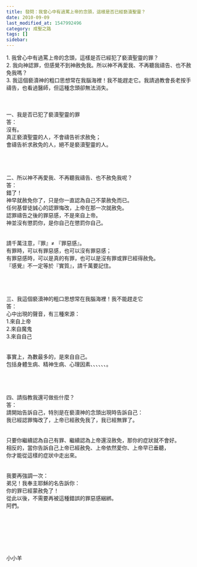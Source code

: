 ```yaml
---
title: 發問：我曾心中有過罵上帝的念頭，這樣是否已經褻瀆聖靈？
date: 2010-09-09
last_modified_at: 1547992496
category: 成聖之路
tags: []
sidebar: 
---
```


<p>1.	我曾心中有過罵上帝的念頭，這樣是否已經犯了褻瀆聖靈的罪？<br/>2.	我向神認罪，但感覺不到神赦免我。所以神不再愛我、不再聽我禱告、也不赦免我嗎？<br/>3.	我這個褻瀆神的粗口思想常在我腦海裡！我不能趕走它。我請過教會長老按手禱告，也看過醫師，但這種念頭卻無法消失。<br/><!--more--><br/><br/><br/>一、我是否已犯了褻瀆聖靈的罪<br/>答：<br/>沒有。<br/>真正褻瀆聖靈的人，不會禱告祈求赦免；<br/>會禱告祈求赦免的人，絕不是褻瀆聖靈的人。<br/> <br/><br/><br/><br/>二、所以神不再愛我、不再聽我禱告、也不赦免我呢？<br/>答：<br/>錯了！<br/>神早就赦免你了，只是你一直認為自己不蒙赦免而已。<br/>任何基督徒誠心的認罪悔改，上帝在那一次就赦免。<br/>認罪禱告之後的罪惡感，不是來自上帝。<br/>神並沒有懲罰你，是你自己在懲罰你自己。<br/><br/><br/>請千萬注意，『罪』≠ 『罪惡感』。<br/>有罪時，可以有罪惡感，也可以沒有罪惡感；<br/>有罪惡感時，可以是真的有罪，也可以是沒有罪或罪已經得赦免。<br/>『感覺』不一定等於『實質』，請千萬要記住。<br/> <br/><br/><br/><br/>三、我這個褻瀆神的粗口思想常在我腦海裡！我不能趕走它<br/>答：<br/>心中出現的聲音，有三種來源：<br/>1.來自上帝<br/>2.來自魔鬼<br/>3.來自自己<br/> <br/><br/>事實上，為數最多的，是來自自己。<br/>包括身體生病、精神生病、心理因素、、、、、、。<br/> <br/><br/><br/> <br/>四、請指教我還可做些什麼？<br/>答：<br/>請開始告訴自己，特別是在褻瀆神的念頭出現時告訴自己：<br/>我已經認罪悔改了，上帝已經赦免我了，我已經無罪了。<br/> <br/><br/>只要你繼續認為自己有罪、繼續認為上帝還沒赦免，那你的症狀就不會好。<br/>相反的，當你告訴自己上帝已經赦免、上帝依然愛你、上帝早已垂聽，<br/>你才能從這樣的症狀中走出來。<br/> <br/><br/>我要再強調一次：<br/>弟兄！我奉主耶穌的名告訴你：<br/>你的罪已經蒙赦免了！<br/>從此以後，不需要再被這種錯誤的罪惡感綑綁。<br/>阿們。<br/> <br/><br/><br/><br/><br/><br/><br/>小小羊</p>